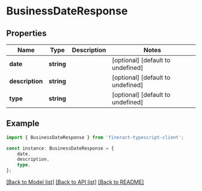 # BusinessDateResponse


## Properties

Name | Type | Description | Notes
------------ | ------------- | ------------- | -------------
**date** | **string** |  | [optional] [default to undefined]
**description** | **string** |  | [optional] [default to undefined]
**type** | **string** |  | [optional] [default to undefined]

## Example

```typescript
import { BusinessDateResponse } from 'fineract-typescript-client';

const instance: BusinessDateResponse = {
    date,
    description,
    type,
};
```

[[Back to Model list]](../README.md#documentation-for-models) [[Back to API list]](../README.md#documentation-for-api-endpoints) [[Back to README]](../README.md)
